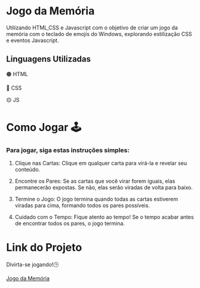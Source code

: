 # Jogo da  Memória

Utilizando HTML,CSS e Javascript com o objetivo de criar um jogo da memória com o teclado de emojis do Windows, explorando estilização CSS e eventos Javascript.

## Linguagens Utilizadas

🟠 HTML

🔵 CSS

🟡 JS

# Como Jogar 🕹

### Para jogar, siga estas instruções simples:

1. Clique nas Cartas: Clique em qualquer carta para virá-la e revelar seu conteúdo.

2. Encontre os Pares: Se as cartas que você virar forem iguais, elas permanecerão expostas. Se não, elas serão viradas de volta para baixo.

3. Termine o Jogo: O jogo termina quando todas as cartas estiverem viradas para cima, formando todos os pares possíveis.

4. Cuidado com o Tempo: Fique atento ao tempo! Se o tempo acabar antes de encontrar todos os pares, o jogo termina.



# Link do Projeto

Divirta-se jogando!🕒

[Jogo da Memória](https://luizfcs35.github.io/Jogo-da-Memoria/)
